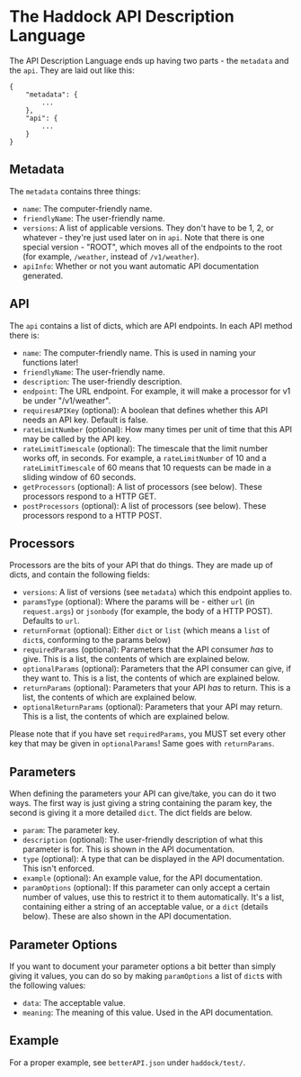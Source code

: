 The Haddock API Description Language
====================================

The API Description Language ends up having two parts - the `metadata` and the `api`. They are laid out like this:

~~~~{json}
{
	"metadata": {
		...
	},
	"api": {
		...
	}
}
~~~~


Metadata
--------

The `metadata` contains three things:

- `name`: The computer-friendly name.
- `friendlyName`: The user-friendly name.
- `versions`: A list of applicable versions. They don't have to be 1, 2, or whatever - they're just used later on in `api`. Note that there is one special version - "ROOT", which moves all of the endpoints to the root (for example, `/weather`, instead of `/v1/weather`).
- `apiInfo`: Whether or not you want automatic API documentation generated.


API
---

The `api` contains a list of dicts, which are API endpoints. In each API method there is:

- `name`: The computer-friendly name. This is used in naming your functions later!
- `friendlyName`: The user-friendly name.
- `description`: The user-friendly description.
- `endpoint`: The URL endpoint. For example, it will make a processor for v1 be under "/v1/weather".
- `requiresAPIKey` (optional): A boolean that defines whether this API needs an API key. Default is false.
- `rateLimitNumber` (optional): How many times per unit of time that this API may be called by the API key.
- `rateLimitTimescale` (optional): The timescale that the limit number works off, in seconds. For example, a `rateLimitNumber` of 10 and a `rateLimitTimescale` of 60 means that 10 requests can be made in a sliding window of 60 seconds.
- `getProcessors` (optional): A list of processors (see below). These processors respond to a HTTP GET.
- `postProcessors` (optional): A list of processors (see below). These processors respond to a HTTP POST.


Processors
----------

Processors are the bits of your API that do things. They are made up of dicts, and contain the following fields:

- `versions`: A list of versions (see `metadata`) which this endpoint applies to.
- `paramsType` (optional): Where the params will be - either `url` (in `request.args`) or `jsonbody` (for example, the body of a HTTP POST). Defaults to `url`.
- `returnFormat` (optional): Either `dict` or `list` (which means a `list` of `dict`s, conforming to the params below)
- `requiredParams` (optional): Parameters that the API consumer *has* to give. This is a list, the contents of which are explained below.
- `optionalParams` (optional): Parameters that the API consumer can give, if they want to. This is a list, the contents of which are explained below.
- `returnParams` (optional): Parameters that your API *has* to return. This is a list, the contents of which are explained below.
- `optionalReturnParams` (optional): Parameters that your API may return. This is a list, the contents of which are explained below.

Please note that if you have set `requiredParams`, you MUST set every other key that may be given in `optionalParams`! Same goes with `returnParams`.


Parameters
----------

When defining the parameters your API can give/take, you can do it two ways. The first way is just giving a string containing the param key, the second is giving it a more detailed `dict`. The dict fields are below.

- `param`: The parameter key.
- `description` (optional): The user-friendly description of what this parameter is for. This is shown in the API documentation.
- `type` (optional): A type that can be displayed in the API documentation. This isn't enforced.
- `example` (optional): An example value, for the API documentation.
- `paramOptions` (optional): If this parameter can only accept a certain number of values, use this to restrict it to them automatically. It's a list, containing either a string of an acceptable value, or a `dict` (details below). These are also shown in the API documentation.


Parameter Options
-----------------

If you want to document your parameter options a bit better than simply giving it values, you can do so by making `paramOptions` a list of `dict`s with the following values:

- `data`: The acceptable value.
- `meaning`: The meaning of this value. Used in the API documentation.


Example
-------

For a proper example, see `betterAPI.json` under `haddock/test/`.